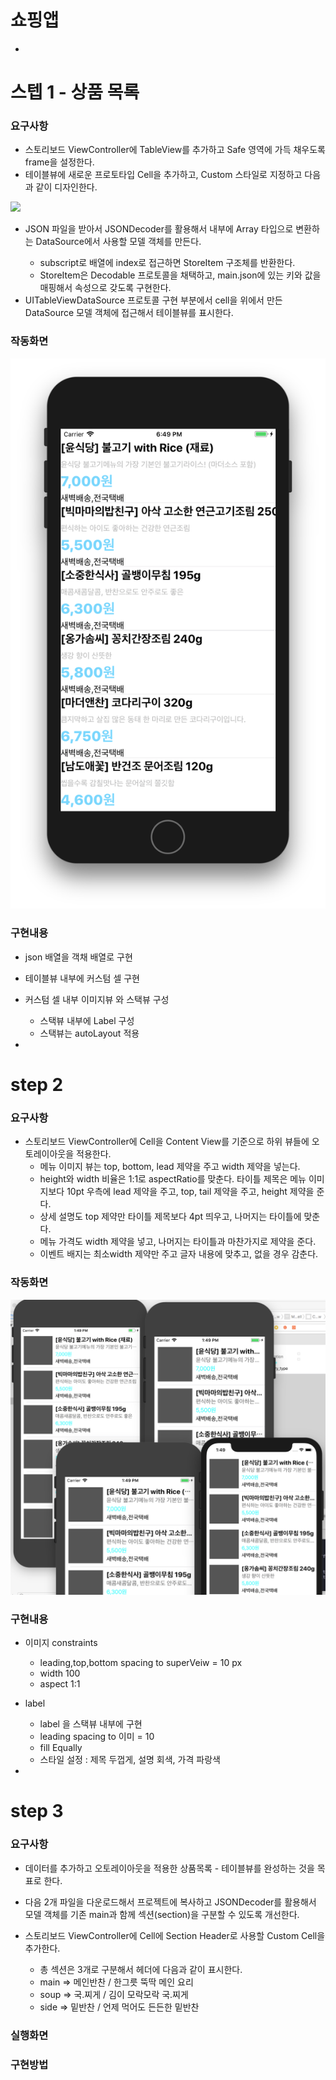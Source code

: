 # 쇼핑앱

-

# 스텝 1 - 상품 목록

### 요구사항

- 스토리보드 ViewController에 TableView를 추가하고 Safe 영역에 가득 채우도록 frame을 설정한다.
- 테이블뷰에 새로운 프로토타입 Cell을 추가하고, Custom 스타일로 지정하고 다음과 같이 디자인한다.

![](http://public.codesquad.kr/jk/storeapp-step1-celldesign.png)

- JSON 파일을 받아서 JSONDecoder를 활용해서 내부에 Array<StoreItem> 타입으로 변환하는 DataSource에서 사용할 모델 객체를 만든다.
	* subscript로 배열에 index로 접근하면 StoreItem 구조체를 반환한다.
	* StoreItem은 Decodable 프로토콜을 채택하고, main.json에 있는 키와 값을 매핑해서 속성으로 갖도록 구현한다.
- UITableViewDataSource 프로토콜 구현 부분에서 cell을 위에서 만든 DataSource 모델 객체에 접근해서 테이블뷰를 표시한다.



### 작동화면

![](swift_storeApp_step1_20190326.png)

### 구현내용

- json 배열을 객채 배열로 구현
- 테이블뷰 내부에 커스텀 셀 구현
- 커스텀 셀 내부 이미지뷰 와 스택뷰 구성
	* 스택뷰 내부에 Label 구성
	* 스택뷰는 autoLayout 적용


-

# step 2 

### 요구사항

 - 스토리보드 ViewController에 Cell을 Content View를 기준으로 하위 뷰들에 오토레이아웃을 적용한다.
	* 메뉴 이미지 뷰는 top, bottom, lead 제약을 주고 width 제약을 넣는다. 
	* height와 width 비율은 1:1로 aspectRatio를 맞춘다.
타이틀 제목은 메뉴 이미지보다 10pt 우측에 lead 제약을 주고, top, tail 제약을 주고, height 제약을 준다.
	* 상세 설명도 top 제약만 타이틀 제목보다 4pt 띄우고, 나머지는 타이틀에 맞춘다.
	* 메뉴 가격도 width 제약을 넣고, 나머지는 타이틀과 마찬가지로 제약을 준다.
	* 이벤트 배지는 최소width 제약만 주고 글자 내용에 맞추고, 없을 경우 감춘다.


### 작동화면

![](swift_storeApp_step2_20190328.png)


### 구현내용

- 이미지 constraints
	* leading,top,bottom spacing to superVeiw = 10 px
	* width 100
	* aspect 1:1

- label
	* label 을 스택뷰 내부에 구현
	* leading spacing to 이미 = 10
	* fill Equally
	* 스타일 설정 : 제목 두껍게, 설명 회색, 가격 파랑색 

	
-


# step 3

### 요구사항

- 데이터를 추가하고 오토레이아웃을 적용한 상품목록 - 테이블뷰를 완성하는 것을 목표로 한다.
- 다음 2개 파일을 다운로드해서 프로젝트에 복사하고 JSONDecoder를 활용해서 모델 객체를 기존 main과 함께 섹션(section)을 구분할 수 있도록 개선한다.
- 스토리보드 ViewController에 Cell에 Section Header로 사용할 Custom Cell을 추가한다.

	* 총 섹션은 3개로 구분해서 헤더에 다음과 같이 표시한다.
	* main => 메인반찬 / 한그릇 뚝딱 메인 요리
	* soup => 국.찌게 / 김이 모락모락 국.찌게
	* side => 밑반찬 / 언제 먹어도 든든한 밑반찬


### 실행화면




### 구현방법